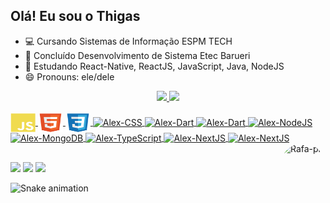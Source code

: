 ## Olá! Eu sou o Thigas

- 💻 Cursando Sistemas de Informação ESPM TECH
- 🔭 Concluído Desenvolvimento de Sistema Etec Barueri
- 🌱 Estudando React-Native, ReactJS, JavaScript, Java, NodeJS 
- 😄 Pronouns: ele/dele

<div align="center">
  <a href="https://github.com/ThiagoAlonso05">
  <img height="180em" src="https://github-readme-stats.vercel.app/api?username=ThiagoAlonso05&show_icons=true&theme=dark&include_all_commits=true&count_private=true" />
  <img height="180em" src="https://github-readme-stats.vercel.app/api/top-langs/?username=ThiagoAlonso05&layout=compact&langs_count=7&theme=dark" />
</div>
 
  <div style="display: inline_block"><br>
  <img align="center" alt="Alex-Js" height="30" width="40"   src="https://raw.githubusercontent.com/devicons/devicon/master/icons/javascript/javascript-plain.svg">
  <img align="center" alt="Alex-HTML" height="30" width="40" src="https://raw.githubusercontent.com/devicons/devicon/master/icons/html5/html5-original.svg">
  <img align="center" alt="Alex-CSS" height="30" width="40"  src="https://raw.githubusercontent.com/devicons/devicon/master/icons/css3/css3-original.svg">
  <img align="center" alt="Alex-CSS" height="30" width="40"  src="https://cdn.jsdelivr.net/gh/devicons/devicon/icons/csharp/csharp-original.svg" />
  <img align="center" alt="Alex-Dart" height="30" width="40" src="https://cdn.jsdelivr.net/gh/devicons/devicon/icons/dart/dart-original.svg" />
  <img align="center" alt="Alex-Dart" height="30" width="40" src="https://cdn.jsdelivr.net/gh/devicons/devicon/icons/react/react-original.svg" />
  <img align="center" alt="Alex-NodeJS" height="30" width="40" src="https://cdn.jsdelivr.net/gh/devicons/devicon/icons/nodejs/nodejs-original.svg" />
  <img align="center" alt="Alex-MongoDB" height="30" width="40" src="https://cdn.jsdelivr.net/gh/devicons/devicon/icons/mongodb/mongodb-original.svg" />
  <img align="center" alt="Alex-TypeScript" height="30" width="40"        
  src="https://raw.githubusercontent.com/gilbarbara/logos/0fabdf6def45abdfa138996fc20392e8004ad0b9/logos/nextjs-icon.svg" />
  <img align="center" alt="Alex-NextJS" height="30" width="40" src="https://cdn.jsdelivr.net/gh/devicons/devicon/icons/typescript/typescript-original.svg" />
  <img align="center" alt="Alex-NextJS" height="55" width="55" src="https://cdn.jsdelivr.net/gh/devicons/devicon/icons/mysql/mysql-original-wordmark.svg" />
       <img align="right" alt="Rafa-pic" height="150" style="border-radius:50px;" 
          src="https://i.pinimg.com/564x/a3/54/f2/a354f2a3713632f175ffa37ef9a73a3b.jpg" >
  </div>

 ##
  <div>
  <a href = "mailto:ThiagoAlonso052@gmail.com">
  <img src="https://img.shields.io/badge/Gmail-D14836?style=for-the-badge&logo=gmail&logoColor=white" target="_blank"></a>
  <a href = "https://www.linkedin.com/in/alex-macedo-610860235/">
  <img src="https://img.shields.io/badge/LinkedIn-0077B5?style=for-the-badge&logo=linkedin&logoColor=white" target="_blank"></a>
  <a href = "https://github.com/ThiagoAlonso05/ThiagoAlonso05/blob/https/github.com/ThiagoAlonso05/245tp1/Alex%20Macedo%20-%20(Portugu%C3%AAs)%20CV.pdf">
  <img src="https://img.shields.io/badge/📄%20Resume-24292e?style=for-the-badge&labelColor=24292e" target="_blank"></a>

  ![Snake animation](https://github.com/ThiagoAlonso05/ThiagoAlonso05/blob/output/github-contribution-grid-snake.svg)
    
  </div>
